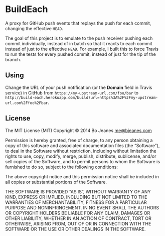 # BuildEach

A proxy for GitHub push events that replays the push for each commit, changing
the effective `HEAD`.

The goal of this project is to emulate to the push receiver pushing each commit
individually, instead of in batch so that it reacts to each commit instead of
just to the effective `HEAD`. For example, I built this to force Travis to run
the tests for every pushed commit, instead of just for the tip of the branch.

## Using

Change the URL of your push notification (or the **Domain** field in Travis
service) in GitHub from `https://my-upstream-url.com/foo/bar` to
`http://build-each.herokuapp.com/build?url=https%3A%2F%2Fmy-upstream-url.com%2Ffoo%2Fbar`.

## License

The MIT License (MIT)
Copyright © 2014 Bo Jeanes <me@bjeanes.com>

Permission is hereby granted, free of charge, to any person obtaining a copy
of this software and associated documentation files (the “Software”), to deal
in the Software without restriction, including without limitation the rights
to use, copy, modify, merge, publish, distribute, sublicense, and/or sell
copies of the Software, and to permit persons to whom the Software is
furnished to do so, subject to the following conditions:

The above copyright notice and this permission notice shall be included in
all copies or substantial portions of the Software.

THE SOFTWARE IS PROVIDED “AS IS”, WITHOUT WARRANTY OF ANY KIND, EXPRESS OR
IMPLIED, INCLUDING BUT NOT LIMITED TO THE WARRANTIES OF MERCHANTABILITY,
FITNESS FOR A PARTICULAR PURPOSE AND NONINFRINGEMENT. IN NO EVENT SHALL THE
AUTHORS OR COPYRIGHT HOLDERS BE LIABLE FOR ANY CLAIM, DAMAGES OR OTHER
LIABILITY, WHETHER IN AN ACTION OF CONTRACT, TORT OR OTHERWISE, ARISING FROM,
OUT OF OR IN CONNECTION WITH THE SOFTWARE OR THE USE OR OTHER DEALINGS IN
THE SOFTWARE.

